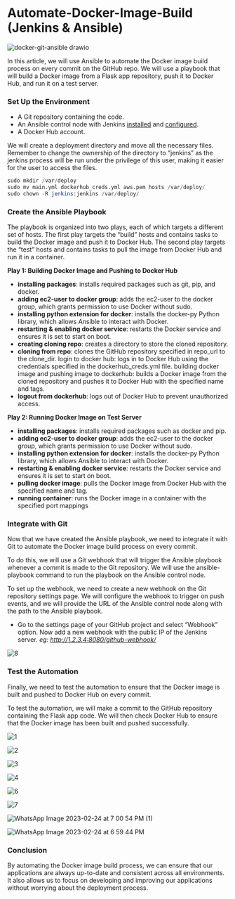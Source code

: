 # Automate-Docker-Image-Build (Jenkins & Ansible)

![docker-git-ansible drawio](https://user-images.githubusercontent.com/68052722/222046668-b389ea69-6f5d-457b-9bf8-49811e4125a3.png)


In this article, we will use Ansible to automate the Docker image build process on every commit on the GitHub repo. We will use a playbook that will build a Docker image from a Flask app repository, push it to Docker Hub, and run it on a test server.

### Set Up the Environment
- A Git repository containing the code.
- An Ansible control node with Jenkins [installed](https://www.jenkins.io/doc/tutorials/tutorial-for-installing-jenkins-on-AWS/) and [configured](https://plugins.jenkins.io/ansible/).
- A Docker Hub account.

We will create a deployment directory and move all the necessary files.
Remember to change the ownership of the directory to “jenkins” as the jenkins process will be run under the privilege of this user, making it easier for the user to access the files.

```s
sudo mkdir /var/deploy
sudo mv main.yml dockerhub_creds.yml aws.pem hosts /var/deploy/
sudo chown -R jenkins:jenkins /var/deploy/
```

### Create the Ansible Playbook

The playbook is organized into two plays, each of which targets a different set of hosts. The first play targets the “build” hosts and contains tasks to build the Docker image and push it to Docker Hub. The second play targets the “test” hosts and contains tasks to pull the image from Docker Hub and run it in a container.

**Play 1: Building Docker Image and Pushing to Docker Hub**
- **installing packages**: installs required packages such as git, pip, and docker.
- **adding ec2-user to docker group**: adds the ec2-user to the docker group, which grants permission to use Docker without sudo.
- **installing python extension for docker**: installs the docker-py Python library, which allows Ansible to interact with Docker.
- **restarting & enabling docker service**: restarts the Docker service and ensures it is set to start on boot.
- **creating cloning repo**: creates a directory to store the cloned repository.
- **cloning from repo**: clones the GitHub repository specified in repo_url to the clone_dir.
login to docker hub: logs in to Docker Hub using the credentials specified in the dockerhub_creds.yml file.
building docker image and pushing image to dockerhub: builds a Docker image from the cloned repository and pushes it to Docker Hub with the specified name and tags.
- **logout from dockerhub**: logs out of Docker Hub to prevent unauthorized access.

**Play 2: Running Docker Image on Test Server**
- **installing packages**: installs required packages such as docker and pip.
- **adding ec2-user to docker group**: adds the ec2-user to the docker group, which grants permission to use Docker without sudo.
- **installing python extension for docker**: installs the docker-py Python library, which allows Ansible to interact with Docker.
- **restarting & enabling docker service**: restarts the Docker service and ensures it is set to start on boot.
- **pulling docker image**: pulls the Docker image from Docker Hub with the specified name and tag.
- **running container**: runs the Docker image in a container with the specified port mappings


### Integrate with Git
Now that we have created the Ansible playbook, we need to integrate it with Git to automate the Docker image build process on every commit.

To do this, we will use a Git webhook that will trigger the Ansible playbook whenever a commit is made to the Git repository. We will use the ansible-playbook command to run the playbook on the Ansible control node.

To set up the webhook, we need to create a new webhook on the Git repository settings page. We will configure the webhook to trigger on push events, and we will provide the URL of the Ansible control node along with the path to the Ansible playbook.

- Go to the settings page of your GitHub project and select “Webhook” option. Now add a new webhook with the public IP of the Jenkins server.
_eg: http://1.2.3.4:8080/github-webhook/_

![8](https://user-images.githubusercontent.com/68052722/222048340-c7b09a8e-b6a3-42a9-8d44-2217a63bc234.png)

### Test the Automation
Finally, we need to test the automation to ensure that the Docker image is built and pushed to Docker Hub on every commit.

To test the automation, we will make a commit to the GitHub repository containing the Flask app code. We will then check Docker Hub to ensure that the Docker image has been built and pushed successfully.

![1](https://user-images.githubusercontent.com/68052722/222048455-1ca7be87-de42-4d06-9dcd-286c3993da96.png)

![2](https://user-images.githubusercontent.com/68052722/222048469-92c528fd-947d-4fae-bb64-150d4636f550.png)

![3](https://user-images.githubusercontent.com/68052722/222048521-e6398352-f29f-4db2-87b7-424d72d7a529.png)

![4](https://user-images.githubusercontent.com/68052722/222048538-54c9ca86-9d05-4c63-adc3-1f607ce1925b.png)

![6](https://user-images.githubusercontent.com/68052722/222048555-53c8bbb8-f671-4820-b7a5-b8f8151a2cdc.png)

![7](https://user-images.githubusercontent.com/68052722/222048565-85d58eef-399d-4ec1-afc1-c431e958d58d.png)

![WhatsApp Image 2023-02-24 at 7 00 54 PM (1)](https://user-images.githubusercontent.com/68052722/222048964-7820710b-c4ad-4ab5-92e4-a03f9e630c6d.jpeg)

![WhatsApp Image 2023-02-24 at 6 59 44 PM](https://user-images.githubusercontent.com/68052722/222048976-63bafb15-2862-484a-9b6b-184dfb0df8d5.jpeg)




### Conclusion

By automating the Docker image build process, we can ensure that our applications are always up-to-date and consistent across all environments. It also allows us to focus on developing and improving our applications without worrying about the deployment process.
